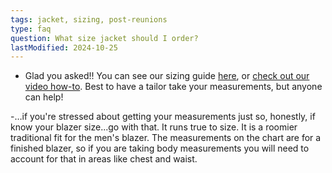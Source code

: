 ```yaml
---
tags: jacket, sizing, post-reunions
type: faq
question: What size jacket should I order?
lastModified: 2024-10-25
---
```


- Glad you asked!! You can see our sizing guide [here](/images/jacket/P2000_25th_Jacket_Sizing_Chart.pdf), or [check out our video how-to](https://youtube.com/shorts/OZ3EhH3GHaY). Best to have a tailor take your measurements, but anyone can help!

-…if you're stressed about getting your measurements just so, honestly, if know your blazer size...go with that. It runs true to size. It is a roomier traditional fit for the men's blazer. The measurements on the chart are for a finished blazer, so if you are taking body measurements you will need to account for that in areas like chest and waist.

<!--- If you will not be attending Reunions, email [jacket czar](mailto:p2000jackets@gmail.com) after the planning team has had a chance to recover from the weekend, but before June 5, with the subject line “LATE JACKET ORDER.”-->
